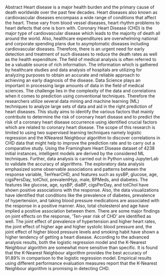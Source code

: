 Abstract
Heart disease is a major health burden and the primary cause of death worldwide over the past few decades. Heart diseases also known as cardiovascular diseases encompass a wide range of conditions that affect the heart. These vary from blood vessel diseases, heart rhythm problems to heart defects that one is born with. Coronary Heart Disease (CHD) is the major type of cardiovascular disease which leads to the majority of death all around the world. Also, healthcare expenditures are overwhelming national and corporate spending plans due to asymptomatic diseases including cardiovascular diseases. Therefore, there is an urgent need for early detection and treatment of such diseases to reduce the death rates as well as the health expenditure. The field of medical analysis is often referred to be a valuable source of rich information. The information which is gathered by healthcare studies and data analysis of hospitals are utilizing for analyzing purposes to obtain an accurate and reliable approach to achieving an early diagnosis of the disease. Data Science plays an important in processing large amounts of data in the field of medical sciences. The challenge lies in the complexity of the data and correlations when it comes to prediction using conventional techniques. Therefore the researchers utilize several data mining and machine learning (ML) techniques to analyze large sets of data and aid in the right prediction of heart diseases. This study aims to identify the various factors that mainly contribute to determine the risk of coronary heart disease and to predict the risk of a coronary heart disease occurrence using identified crucial factors which are related to coronary heart disease. The scope of this research is limited to using two supervised learning techniques namely logistic regression and the KNearest Neighbour algorithm to discover correlations in CHD data that might help to improve the prediction rate and to carry out a comparative study. Using the Framingham Heart Disease dataset of 4238 initial instances, intelligent models are derived by the considered ML techniques. Further, data analysis is carried out in Python using JupyterLab to validate the accuracy of algorithms. The exploratory data analysis emphasized some observable associations and patterns between the response variable, TenYearCHD, and features such as sysBP, glucose, age, cigsPersDay, totChol, prevalentHyp, male, BPMeds, and diabetes. The features like glucose, age, sysBP, diaBP, cigsPerDay, and totChol have shown positive associations with the response. Also, the data visualizations have identified that conditions like the prevalence of diabetes, prevalence of hypertension, and taking blood pressure medications are associated with the response in a positive manner. Also, total cholesterol and age have implied a positive association between them. There are some major findings on joint effects on the response, ‘Ten-year risk of CHD’ are identified as well. The joint effect of prevalence of hypertension and higher heart rates, the joint effect of higher age and higher systolic blood pressure and, the joint effect of higher blood pressure levels and smoking habit have shown a higher tendency of getting a heart disease. According to the advanced analysis results, both the logistic regression model and the K-Nearest Neighbour algorithm are somewhat more sensitive than specific. It is found that the K-Nearest Neighbour algorithm provides the best accuracy of 91.89% in comparison to the logistic regression model. Empirical results using different performance evaluation measures report that the K-Nearest Neighbour algorithm is promising in detecting CHD.

